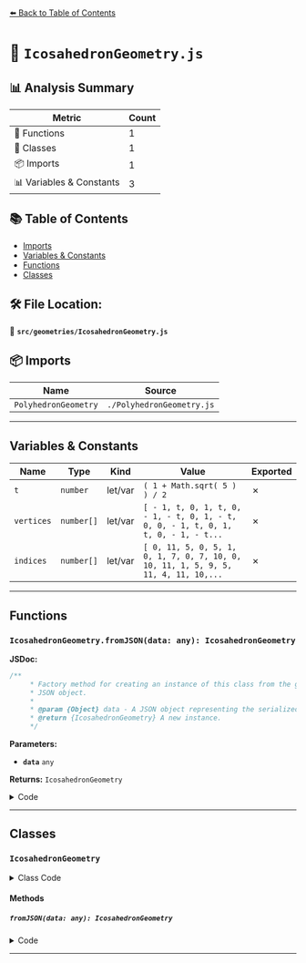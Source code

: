 [⬅️ Back to Table of Contents](../../index.md)

# 📄 `IcosahedronGeometry.js`

## 📊 Analysis Summary

| Metric | Count |
|--------|-------|
| 🔧 Functions | 1 |
| 🧱 Classes | 1 |
| 📦 Imports | 1 |
| 📊 Variables & Constants | 3 |

## 📚 Table of Contents

- [Imports](#imports)
- [Variables & Constants](#variables-constants)
- [Functions](#functions)
- [Classes](#classes)

## 🛠️ File Location:
📂 **`src/geometries/IcosahedronGeometry.js`**

## 📦 Imports

| Name | Source |
|------|--------|
| `PolyhedronGeometry` | `./PolyhedronGeometry.js` |


---

## Variables & Constants

| Name | Type | Kind | Value | Exported |
|------|------|------|-------|----------|
| `t` | `number` | let/var | `( 1 + Math.sqrt( 5 ) ) / 2` | ✗ |
| `vertices` | `number[]` | let/var | `[ - 1, t, 0, 1, t, 0, - 1, - t, 0, 1, - t, 0, 0, - 1, t, 0, 1, t, 0, - 1, - t...` | ✗ |
| `indices` | `number[]` | let/var | `[ 0, 11, 5, 0, 5, 1, 0, 1, 7, 0, 7, 10, 0, 10, 11, 1, 5, 9, 5, 11, 4, 11, 10,...` | ✗ |


---

## Functions

### `IcosahedronGeometry.fromJSON(data: any): IcosahedronGeometry`

**JSDoc:**
```typescript
/**
	 * Factory method for creating an instance of this class from the given
	 * JSON object.
	 *
	 * @param {Object} data - A JSON object representing the serialized geometry.
	 * @return {IcosahedronGeometry} A new instance.
	 */
```

**Parameters:**

- **`data`** `any`

**Returns:** `IcosahedronGeometry`

<details><summary>Code</summary>

```typescript
static fromJSON( data ) {

		return new IcosahedronGeometry( data.radius, data.detail );

	}
```
</details>


---

## Classes

### `IcosahedronGeometry`

<details><summary>Class Code</summary>

```ts
class IcosahedronGeometry extends PolyhedronGeometry {

	/**
	 * Constructs a new icosahedron geometry.
	 *
	 * @param {number} [radius=1] - Radius of the icosahedron.
	 * @param {number} [detail=0] - Setting this to a value greater than `0` adds vertices making it no longer a icosahedron.
	 */
	constructor( radius = 1, detail = 0 ) {

		const t = ( 1 + Math.sqrt( 5 ) ) / 2;

		const vertices = [
			- 1, t, 0, 	1, t, 0, 	- 1, - t, 0, 	1, - t, 0,
			0, - 1, t, 	0, 1, t,	0, - 1, - t, 	0, 1, - t,
			t, 0, - 1, 	t, 0, 1, 	- t, 0, - 1, 	- t, 0, 1
		];

		const indices = [
			0, 11, 5, 	0, 5, 1, 	0, 1, 7, 	0, 7, 10, 	0, 10, 11,
			1, 5, 9, 	5, 11, 4,	11, 10, 2,	10, 7, 6,	7, 1, 8,
			3, 9, 4, 	3, 4, 2,	3, 2, 6,	3, 6, 8,	3, 8, 9,
			4, 9, 5, 	2, 4, 11,	6, 2, 10,	8, 6, 7,	9, 8, 1
		];

		super( vertices, indices, radius, detail );

		this.type = 'IcosahedronGeometry';

		/**
		 * Holds the constructor parameters that have been
		 * used to generate the geometry. Any modification
		 * after instantiation does not change the geometry.
		 *
		 * @type {Object}
		 */
		this.parameters = {
			radius: radius,
			detail: detail
		};

	}

	/**
	 * Factory method for creating an instance of this class from the given
	 * JSON object.
	 *
	 * @param {Object} data - A JSON object representing the serialized geometry.
	 * @return {IcosahedronGeometry} A new instance.
	 */
	static fromJSON( data ) {

		return new IcosahedronGeometry( data.radius, data.detail );

	}

}
```
</details>

#### Methods

##### `fromJSON(data: any): IcosahedronGeometry`

<details><summary>Code</summary>

```ts
static fromJSON( data ) {

		return new IcosahedronGeometry( data.radius, data.detail );

	}
```
</details>


---